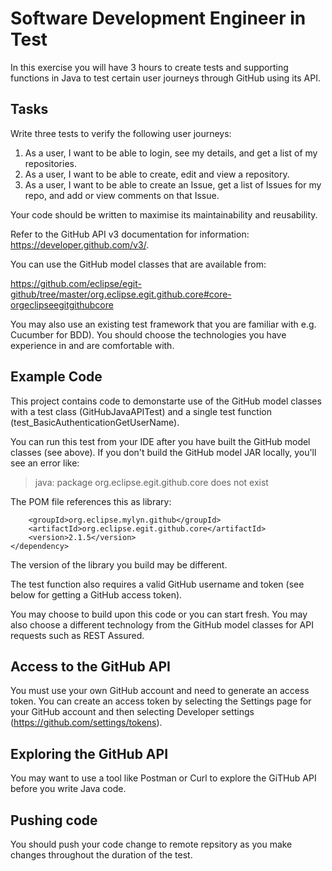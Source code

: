 # Software Development Engineer in Test

In this exercise you will have 3 hours to create tests and supporting functions in Java to test certain user journeys through GitHub using its API.

## Tasks

Write three tests to verify the following user journeys:

1. As a user, I want to be able to login, see my details, and get a list of my repositories.
2. As a user, I want to be able to create, edit and view a repository.
3. As a user, I want to be able to create an Issue, get a list of Issues for my repo, and add or view comments on that Issue.

Your code should be written to maximise its maintainability and reusability.

Refer to the GitHub API v3 documentation for information: https://developer.github.com/v3/.

You can use the GitHub model classes that are available from:

https://github.com/eclipse/egit-github/tree/master/org.eclipse.egit.github.core#core-orgeclipseegitgithubcore 

You may also use an existing test framework that you are familiar with e.g. Cucumber for BDD). You should choose the technologies you have experience in and are comfortable with.

## Example Code

This project contains code to demonstarte use of the GitHub model classes with a test class (GitHubJavaAPITest) and a single test function (test_BasicAuthenticationGetUserName).

You can run this test from your IDE after you have built the GitHub model classes (see above). If you don't build the GitHub model JAR locally, you'll see an error like: 

> java: package org.eclipse.egit.github.core does not exist

The POM file references this as library: 

```<dependency>
    <groupId>org.eclipse.mylyn.github</groupId>
    <artifactId>org.eclipse.egit.github.core</artifactId>
    <version>2.1.5</version>
</dependency>
```

The version of the library you build may be different.

The test function also requires a valid GitHub username and token (see below for getting a GitHub access token).

You may choose to build upon this code or you can start fresh. You may also choose a different technology from the GitHub model classes for API requests such as REST Assured.

## Access to the GitHub API

You must use your own GitHub account and need to generate an access token. You can create an access token by selecting the Settings page for your GitHub account and then selecting Developer settings (https://github.com/settings/tokens).

## Exploring the GitHub API

You may want to use a tool like Postman or Curl to explore the GiTHub API before you write Java code.

## Pushing code

You should push your code change to remote repsitory as you make changes throughout the duration of the test.
